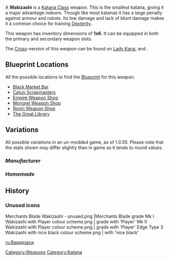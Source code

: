 A **Wakizashi** is a [Katana Class](Katanas.md "wikilink") weapon. This is
the smallest katana, giving it a major advantage indoors. Though like
most katanas it has a large penalty against armour and robots. Its low
damage and lack of blunt damage makes it a common choice for training
[Dexterity](Dexterity.md "wikilink").

This weapon has inventory dimensions of **1x6**. It can be equipped in
both the primary and secondary weapon slots.

The [Cross](Cross.md "wikilink")-version of this weapon can be found on
[Lady Kana](Lady_Kana.md "wikilink"), [](Slave_Mistress_Ren.md) and [](Slave_Mistress_Grace.md).

## Blueprint Locations

All the possible locations to find the
[Blueprint](Blueprints.md "wikilink") for this weapon.

- [Black Market Bar](Black_Market_Bar.md "wikilink")
- [Catun Scrapmasters](Catun_Scrapmasters.md "wikilink")
- [Empire Weapon Shop](Empire_Weapon_Shop.md "wikilink")
- [Mongrel Weapon Shop](Mongrel_Weapon_Shop.md "wikilink")
- [Ronin Weapon Shop](Ronin_Weapon_Shop.md "wikilink")
- [The Great Library](The_Great_Library.md "wikilink")

## Variations

All possible variations in an un-modded game, as of 1.0.55. Please note
that the stats shown may differ slightly than in game as it tends to
round values.

### *Manufacturer*

### *Homemade*

## History

### Unused icons

Merchants Blade Wakizashi - unused.png \|Merchants Blade grade Mk I
Wakizashi with Player colour scheme.png \| grade with 'Player' [](Colour_Scheme.md) Mk II Wakizashi with Player colour
scheme.png \| grade with 'Player' [](Colour_Scheme.md) Edge Type 3 Wakizashi with nice black
colour scheme.png \| with 'nice black' [](Colour_Scheme.md)

[ru:Вакидзаси](ru:Вакидзаси "wikilink")

[Category:Weapons](Category:Weapons "wikilink")
[Category:Katana](Category:Katana "wikilink")